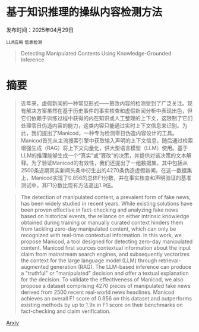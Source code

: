 # 基于知识推理的操纵内容检测方法

发布时间：2025年04月29日

`LLM应用` `信息检测`

> Detecting Manipulated Contents Using Knowledge-Grounded Inference

# 摘要

> 近年来，虚假新闻的一种常见形式——篡改内容的检测受到了广泛关注。现有解决方案虽然在基于历史事件的事实核查和虚假新闻分析中表现出色，但它们依赖于训练过程中获得的内在知识或人工整理的上下文，这限制了它们处理零日伪造内容的能力，这类内容只能通过实时上下文信息来识别。为此，我们提出了Manicod，一种专为检测零日伪造内容设计的工具。Manicod首先从主流搜索引擎中获取输入声明的上下文信息，随后通过检索增强生成（RAG）将上下文向量化，供大型语言模型（LLM）使用。基于LLM的推理能够生成一个“真实”或“篡改”的决策，并提供对该决策的文本解释。为了验证Manicod的有效性，我们还提出了一组数据集，其中包括从2500条近期真实新闻头条中衍生出的4270条伪造虚假新闻。在这一数据集上，Manicod实现了0.856的总体F1分数，并在事实核查和声明验证的基准测试中，其F1分数比现有方法高出1.9倍。

> The detection of manipulated content, a prevalent form of fake news, has been widely studied in recent years. While existing solutions have been proven effective in fact-checking and analyzing fake news based on historical events, the reliance on either intrinsic knowledge obtained during training or manually curated context hinders them from tackling zero-day manipulated content, which can only be recognized with real-time contextual information. In this work, we propose Manicod, a tool designed for detecting zero-day manipulated content. Manicod first sources contextual information about the input claim from mainstream search engines, and subsequently vectorizes the context for the large language model (LLM) through retrieval-augmented generation (RAG). The LLM-based inference can produce a "truthful" or "manipulated" decision and offer a textual explanation for the decision. To validate the effectiveness of Manicod, we also propose a dataset comprising 4270 pieces of manipulated fake news derived from 2500 recent real-world news headlines. Manicod achieves an overall F1 score of 0.856 on this dataset and outperforms existing methods by up to 1.9x in F1 score on their benchmarks on fact-checking and claim verification.

[Arxiv](https://arxiv.org/abs/2504.21165)